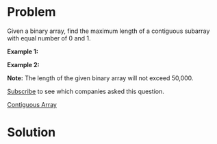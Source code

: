 
# Problem

Given a binary array, find the maximum length of a contiguous subarray with
equal number of 0 and 1.

**Example 1:**  

**Example 2:**  

**Note:** The length of the given binary array will not exceed 50,000. 

[Subscribe](/subscribe/) to see which companies asked this question.



[Contiguous Array](https://leetcode.com/problems/contiguous-array)

# Solution



